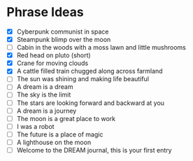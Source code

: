 # Phrase Ideas

- [x] Cyberpunk communist in space
- [x] Steampunk blimp over the moon
- [ ] Cabin in the woods with a moss lawn and little mushrooms
- [x] Red head on pluto (short)
- [x] Crane for moving clouds
- [x] A cattle filled train chugged along across farmland
- [ ] The sun was shining and making life beautiful
- [ ] A dream is a dream
- [ ] The sky is the limit
- [ ] The stars are looking forward and backward at you
- [ ] A dream is a journey
- [ ] The moon is a great place to work
- [ ] I was a robot
- [ ] The future is a place of magic
- [ ] A lighthouse on the moon
- [ ] Welcome to the DREAM journal, this is your first entry
